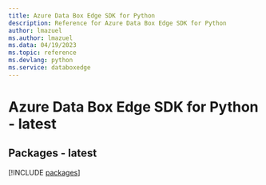 ```yaml
---
title: Azure Data Box Edge SDK for Python
description: Reference for Azure Data Box Edge SDK for Python
author: lmazuel
ms.author: lmazuel
ms.data: 04/19/2023
ms.topic: reference
ms.devlang: python
ms.service: databoxedge
---
```

# Azure Data Box Edge SDK for Python - latest
## Packages - latest
[!INCLUDE [packages](data-box-edge-index.md)]